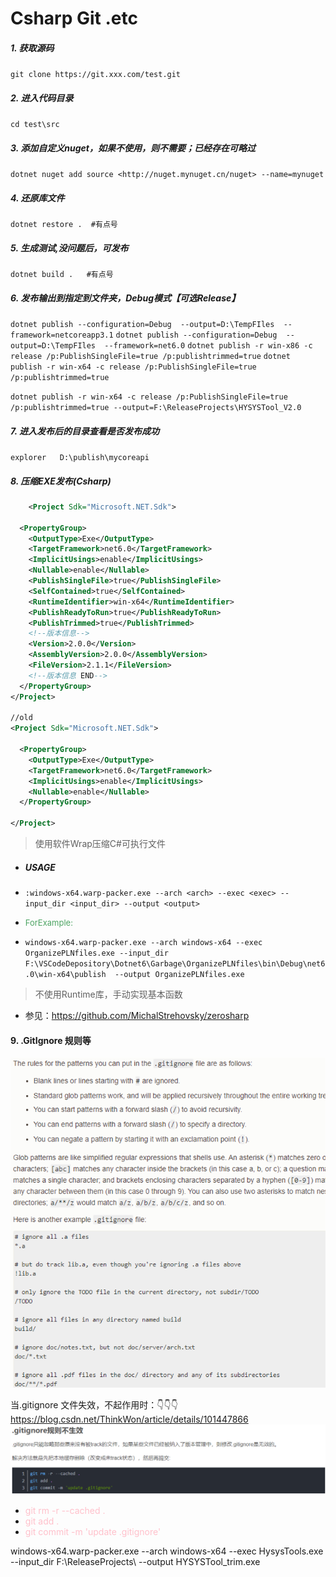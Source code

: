 # Csharp Git .etc

##### 1. 获取源码

`git clone https://git.xxx.com/test.git`

##### 2. 进入代码目录

`cd test\src`

##### 3. 添加自定义nuget，如果不使用，则不需要；已经存在可略过

`dotnet nuget add source <http://nuget.mynuget.cn/nuget> --name=mynuget`

##### 4. 还原库文件

`dotnet restore .  #有点号`

##### 5. 生成测试,没问题后，可发布

`dotnet build .   #有点号`

##### 6. 发布输出到指定到文件夹，Debug模式【可选Release】

`dotnet publish --configuration=Debug  --output=D:\TempFIles  --framework=netcoreapp3.1`
`dotnet publish --configuration=Debug  --output=D:\TempFIles  --framework=net6.0`
`dotnet publish -r win-x86 -c release /p:PublishSingleFile=true /p:publishtrimmed=true`
`dotnet publish -r win-x64 -c release /p:PublishSingleFile=true /p:publishtrimmed=true`

`dotnet publish -r win-x64 -c release /p:PublishSingleFile=true /p:publishtrimmed=true --output=F:\ReleaseProjects\HYSYSTool_V2.0`

##### 7. 进入发布后的目录查看是否发布成功

`explorer   D:\publish\mycoreapi`

##### 8. 压缩EXE发布(Csharp)

```Xml
    <Project Sdk="Microsoft.NET.Sdk">

  <PropertyGroup>
    <OutputType>Exe</OutputType>
    <TargetFramework>net6.0</TargetFramework>
    <ImplicitUsings>enable</ImplicitUsings>
    <Nullable>enable</Nullable>
    <PublishSingleFile>true</PublishSingleFile>
    <SelfContained>true</SelfContained>
    <RuntimeIdentifier>win-x64</RuntimeIdentifier>
    <PublishReadyToRun>true</PublishReadyToRun>
    <PublishTrimmed>true</PublishTrimmed>
    <!--版本信息-->
    <Version>2.0.0</Version>
    <AssemblyVersion>2.0.0</AssemblyVersion>
    <FileVersion>2.1.1</FileVersion>
    <!--版本信息 END-->
  </PropertyGroup>
</Project>

//old
<Project Sdk="Microsoft.NET.Sdk">

  <PropertyGroup>
    <OutputType>Exe</OutputType>
    <TargetFramework>net6.0</TargetFramework>
    <ImplicitUsings>enable</ImplicitUsings>
    <Nullable>enable</Nullable>
  </PropertyGroup>

</Project>
```

> 使用软件Wrap压缩C#可执行文件

- ##### USAGE

- `:windows-x64.warp-packer.exe --arch <arch> --exec <exec> --input_dir <input_dir> --output <output>`
- <font size=2 color=#4da463>ForExample:</font>
- `windows-x64.warp-packer.exe --arch windows-x64 --exec OrganizePLNfiles.exe --input_dir F:\VSCodeDepository\Dotnet6\Garbage\OrganizePLNfiles\bin\Debug\net6.0\win-x64\publish  --output OrganizePLNfiles.exe`

> 不使用Runtime库，手动实现基本函数

- 参见：<https://github.com/MichalStrehovsky/zerosharp>

#### 9. **.GitIgnore 规则等**

![gitIgnoreRules](/CSharpLearning/img/Csharppublish/E-2022-09-13-10-50-42.png)

 当.gitignore 文件失效，不起作用时：👇👇👇
<https://blog.csdn.net/ThinkWon/article/details/101447866>
![WorkAround](/CSharpLearning/img/Csharppublish/E-2022-09-13-10-56-02.png)

- <font color=Pink>  git rm -r --cached .</font>
- <font color=Pink>  git add .</font>
- <font color=Pink>git commit -m 'update .gitignore'</font>

windows-x64.warp-packer.exe --arch windows-x64 --exec HysysTools.exe --input_dir F:\ReleaseProjects\ --output HYSYSTool_trim.exe
